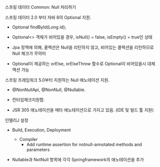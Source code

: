 스프링 데이터 Common: Null 처리하기

스프링 데이터 2.0 부터 자바 8의 Optional 지원.

- Optional<Post> findById(Long id);


- Optional<> 객체가 비어있을 경우, isNull() = false, isEmpty() = true인 상태

- Jpa 정책에 의해, 콜렉션은 Null을 리턴하지 않고, 비어있는 콜렉션을 리턴하므로 Null 체크가 무의미

- Optional이 제공하는 orElse, orElseThrow 함수로 Optional이 비어있을시 대체 액션 가능


스프링 프레임워크 5.0부터 지원하는 Null 애노테이션 지원.

- @NonNullApi, @NonNull, @Nullable.

- 런타임체크지원함.

- JSR 305 애노테이션을 메타 애노테이션으로 가지고 있음. (IDE 및 빌드 툴 지원)

인텔리J 설정

- Build, Execution, Deployment
	- Compiler
		- Add runtime assertion for notnull-annotated methods and parameters

		
- Nullable과 NotNull 항목에 각각 Springframework의 애노테이션을 추가